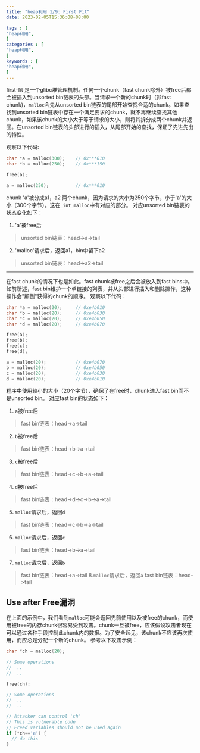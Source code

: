 ```yaml
---
title: "heap利用 1/9: First Fit"
date: 2023-02-05T15:36:08+08:00           

tags : [                                    
"heap利用",
]
categories : [                              
"heap利用",
]
keywords : [                                
"heap利用",
]
---
```




first-fit 是一个glibc堆管理机制。任何一个chunk（fast chunk除外）被free后都会被插入到unsorted bin链表的头部。当请求一个新的chunk时（非fast chunk)，`malloc`会先从unsorted bin链表的尾部开始查找合适的chunk。如果查找到unsorted bin链表中存在一个满足要求的chunk，就不再继续查找其他chunk，如果该chunk的大小大于等于请求的大小，则将其拆分成两个chunk并返回。在unsorted bin链表的头部进行的插入，从尾部开始的查找，保证了先进先出的特性。

观察以下代码:
```c
char *a = malloc(300);    // 0x***010
char *b = malloc(250);    // 0x***150

free(a);

a = malloc(250);          // 0x***010
```
chunk 'a'被分成a1，a2 两个chunk，因为请求的大小为250个字节，小于'a'的大小（300个字节）。这在`_int_malloc`中有对应的部分。
对应unsorted bin链表的状态变化如下：
1. 'a'被free后
>unsorted bin链表：head->a->tail
2. 'malloc'请求后，返回a1，bin中留下a2
>unsorted bin链表：head->a2->tail

---

在fast chunk的情况下也是如此。fast chunk被free之后会被放入到fast bins中。如前所述，fast bin维护一个单链接的列表，并从头部进行插入和删除操作，这种操作会"颠倒"获得的chunk的顺序。
观察以下代码：
```c
char *a = malloc(20);     // 0xe4b010
char *b = malloc(20);     // 0xe4b030
char *c = malloc(20);     // 0xe4b050
char *d = malloc(20);     // 0xe4b070

free(a);
free(b);
free(c);
free(d);

a = malloc(20);           // 0xe4b070
b = malloc(20);           // 0xe4b050
c = malloc(20);           // 0xe4b030
d = malloc(20);           // 0xe4b010
```
程序中使用较小的大小（20个字节），确保了在free时，chunk进入fast bin而不是unsorted bin。
对应fast bin的状态如下：
1. `a`被free后
>fast bin链表：head->a->tail
2. `b`被free后
>fast bin链表：head->b->a->tail
3. `c`被free后
>fast bin链表：head->c->b->a->tail
4. `d`被free后
>fast bin链表：head->d->c->b->a->tail
5. `malloc`请求后，返回`d`
>fast bin链表：head->c->b->a->tail
6. `malloc`请求后，返回`c`
>fast bin链表：head->b->a->tail
7. `malloc`请求后，返回`b`
>fast bin链表：head->a->tail
8.`malloc`请求后，返回`a`
>fast bin链表：head->tail

## Use after Free漏洞
在上面的示例中，我们看到`malloc`可能会返回先前使用以及被free的chunk，而使用被free的内存chunk很容易受到攻击。chunk一旦被free，应该假设攻击者现在可以通过各种手段控制此chunk内的数据。为了安全起见，该chunk不应该再次使用，而应总是分配一个新的chunk。
参考以下攻击示例：
```c
char *ch = malloc(20);

// Some operations
//  ..
//  ..

free(ch);

// Some operations
//  ..
//  ..

// Attacker can control 'ch'
// This is vulnerable code
// Freed variables should not be used again
if (*ch=='a') {
  // do this
}
```